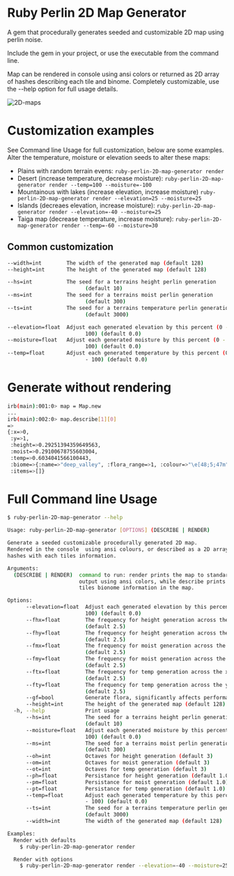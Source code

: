 # Ruby Perlin 2D Map Generator
A gem that procedurally generates seeded and customizable 2D map using perlin noise.

Include the gem in your project, or use the executable from the command line.

Map can be rendered in console using ansi colors or returned as 2D array of hashes describing each tile and binome. Completely customizable, use the --help option for full usage details.


![2D-maps](https://github.com/matthewstyler/ruby-perlin-2D-map-generator/assets/4560901/89b4f623-53e3-445e-8e5b-96f4fcf67af5)

# Customization examples

See Command line Usage for full customization, below are some examples. Alter the temperature, moisture or elevation seeds to alter these maps:

- Plains with random terrain evens: `ruby-perlin-2D-map-generator render`
- Desert (increase temperature, decrease moisture): `ruby-perlin-2D-map-generator render --temp=100 --moisture=-100`
- Mountainous with lakes (increase elevation, increase moisture) `ruby-perlin-2D-map-generator render --elevation=25 --moisture=25`
- Islands (decreaes elevation, increase moisture): `ruby-perlin-2D-map-generator render --elevation=-40 --moisture=25`
- Taiga map (decrease temperature, increase moisture): `ruby-perlin-2D-map-generator render --temp=-60 --moisture=30 `

## Common customization
```bash
--width=int        The width of the generated map (default 128)
--height=int       The height of the generated map (default 128)

--hs=int           The seed for a terrains height perlin generation
                         (default 10)
--ms=int           The seed for a terrains moist perlin generation
                         (default 300)
--ts=int           The seed for a terrains temperature perlin generation
                         (default 3000)

--elevation=float  Adjust each generated elevation by this percent (0 -
                         100) (default 0.0)
--moisture=float   Adjust each generated moisture by this percent (0 -
                         100) (default 0.0)
--temp=float       Adjust each generated temperature by this percent (0
                         - 100) (default 0.0)
```

# Generate without rendering

```bash
irb(main):001:0> map = Map.new
...
irb(main):002:0> map.describe[1][0]
=> 
{:x=>0,                                                        
 :y=>1,                                                        
 :height=>0.29251394359649563,                                 
 :moist=>0.29100678755603004,                                  
 :temp=>0.6034041566100443,                                    
 :biome=>{:name=>"deep_valley", :flora_range=>1, :colour=>"\e[48;5;47m"},
 :items=>[]}
```

# Full Command line Usage
```bash
$ ruby-perlin-2D-map-generator --help
```
```bash
Usage: ruby-perlin-2D-map-generator [OPTIONS] (DESCRIBE | RENDER)

Generate a seeded customizable procedurally generated 2D map.
Rendered in the console  using ansi colours, or described as a 2D array of
hashes with each tiles information.

Arguments:
  (DESCRIBE | RENDER)  command to run: render prints the map to standard
                       output using ansi colors, while describe prints each
                       tiles bionome information in the map.

Options:
      --elevation=float  Adjust each generated elevation by this percent (0 -
                         100) (default 0.0)
      --fhx=float        The frequency for height generation across the x-axis
                         (default 2.5)
      --fhy=float        The frequency for height generation across the y-axis
                         (default 2.5)
      --fmx=float        The frequency for moist generation across the x-axis
                         (default 2.5)
      --fmy=float        The frequency for moist generation across the y-axis
                         (default 2.5)
      --ftx=float        The frequency for temp generation across the x-axis
                         (default 2.5)
      --fty=float        The frequency for temp generation across the y-axis
                         (default 2.5)
      --gf=bool          Generate flora, significantly affects performance
      --height=int       The height of the generated map (default 128)
  -h, --help             Print usage
      --hs=int           The seed for a terrains height perlin generation
                         (default 10)
      --moisture=float   Adjust each generated moisture by this percent (0 -
                         100) (default 0.0)
      --ms=int           The seed for a terrains moist perlin generation
                         (default 300)
      --oh=int           Octaves for height generation (default 3)
      --om=int           Octaves for moist generation (default 3)
      --ot=int           Octaves for temp generation (default 3)
      --ph=float         Persistance for height generation (default 1.0)
      --pm=float         Persistance for moist generation (default 1.0)
      --pt=float         Persistance for temp generation (default 1.0)
      --temp=float       Adjust each generated temperature by this percent (0
                         - 100) (default 0.0)
      --ts=int           The seed for a terrains temperature perlin generation
                         (default 3000)
      --width=int        The width of the generated map (default 128)

Examples:
  Render with defaults
    $ ruby-perlin-2D-map-generator render

  Render with options
    $ ruby-perlin-2D-map-generator render --elevation=-40 --moisture=25 --hs=1
```

